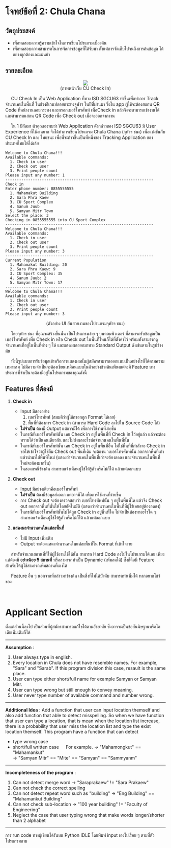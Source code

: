 # โจทย์ข้อที่ 2: Chula Chana

## วัตถุประสงค์

- เพื่อทดสอบความรู้ความเข้าใจในการเขียนโปรแกรมเบื้องต้น
- เพื่อทดสอบความสามารถในการจัดการข้อมูลที่ได้รับมา ตั้งแต่การจัดเก็บไปจนถึงการค้นข้อมูล ได้อย่างถูกต้องและแม่นยำ

## รายละเอียด

<p align="center">
  <img src="https://i.imgur.com/ixmHtMU.png" />
  <br />
  (ภาพหน้าเว็บ CU Check In)
</p>

&emsp; CU Check In เป็น Web Application ที่ทาง ISD SGCU63 ทำขึ้นเพื่อทำการ Track จำนวนคนในพื้นที่ ในช่วงอีเวนท์ลอยกระทงจุฬาฯ ในปีที่ผ่านมา ซึ่งใน app ผู้ใช้จะต้องสแกน QR Code ที่หน้างานลอยกระทง และกรอกเบอร์โทรศัพท์ เพื่อCheck in แล้วจึงจะสามารถเข้างานได้ และสามารถแสกน QR Code เพื่อ Check out เมื่อจะออกจากงาน

&emsp; ใน 1 ปีถัดมา ตัวคุณเองพบว่า Web Application ดังกล่าวของ ISD SGCU63 มี User Experience ที่ใช้งานยาก จึงได้ทำการเขียนโปรแกรม Chula Chana (จุฬาฯ ชนะ) เพื่อแข่งขันกับ CU Check In และ ไทยชนะ เพื่อที่จะก้าวขึ้นเป็นที่หนึ่งของ Tracking Application ของประเทศไทยให้ได้เล้ย

```
Welcome to Chula Chana!!!
Available commands:
  1. Check in user
  2. Check out user
  3. Print people count
Please input any number: 1
-----------------------------------------------------------------
Check in
Enter phone number: 0855555555
  1. Mahamakut Building
  2. Sara Phra Kaew
  3. CU Sport Complex
  4. Sanum Juub
  5. Samyan Mitr Town
Select the place: 3
Checking in 0855555555 into CU Sport Complex
-----------------------------------------------------------------
Welcome to Chula Chana!!!
Available commands:
  1. Check in user
  2. Check out user
  3. Print people count
Please input any number: 3
-----------------------------------------------------------------
Current Population
  1. Mahamakut Building: 20
  2. Sara Phra Kaew: 9
  3. CU Sport Complex: 35
  4. Sanum Juub: 2
  5. Samyan Mitr Town: 17
-----------------------------------------------------------------
Welcome to Chula Chana!!!
Available commands:
  1. Check in user
  2. Check out user
  3. Print people count
Please input any number: 3
```

<p align="center">
  (ตัวอย่าง UI อันสวยงามของโปรแกรมจุฬาฯ ชนะ)
</p>

&emsp; โดยจุฬาฯ ชนะ ที่คุณจะสร้างขึ้นนั้น เป็นโปรแกรมง่าย ๆ บนคอมพิวเตอร์ ที่สามารถรับข้อมูลเป็นเบอร์โทรศัพท์ เพื่อ Check in หรือ Check out ในพื้นที่ไหนก็ได้ที่ตั้งค่าไว้ พร้อมทั้งสามารถดูจำนวนคนที่อยู่ในพื้นที่ต่าง ๆ ได้ และแสดงผลออกมาทาง Standard Output ดังเช่นตามในรูปข้างต้น

&emsp; ทั้งนี้รูปแบบการรับข้อมูลเข้าหรือการแสดงผลนั้นผู้สมัครสามารถออกแบบเป็นอย่างไรก็ได้ตามความเหมาะสม ไม่มีความจำเป็นจะต้องเขียนเหมือนแบบในตัวอย่างข้างต้นเพียงแต่จะมี Feature บางประการที่จำเป็นจะต้องมีอยู่ในโปรแกรมของคุณดังนี้

## Features ที่ต้องมี

1. **Check in**

   - Input มีสองอย่าง
     1. เบอร์โทรศัพท์ (สมมติว่าผู้ใช้กรอกถูก Format ได้เลย)
     2. พื้นที่ที่ต้องการ Check in (สามารถ Hard Code ลงไปใน Source Code ได้)
   - **ไม่จำเป็น** ต้องมี Output แต่อาจมีได้ เพื่อการใช้งานที่ง่ายขึ้น
   - ในกรณีที่เบอร์โทรศัพท์นั้น เคย Check in อยู่ในพื้นที่ที่ Check in ไว้อยู่แล้ว แล้วจะต้องทราบได้ว่าเป็นคนเดียวกัน และไม่ส่งผลอะไรต่อจำนวนคนในพื้นที่นั้น
   - ในกรณีที่เบอร์โทรศัพท์นั้น เคย Check in อยู่ในพื้นที่อื่น ไม่ใช่พื้นที่ที่กำลังจะ Check in ขอให้เข้าใจว่าผู้ใช้ลืม Check out พื้นที่เดิม จะต้องน าเบอร์โทรศัพท์นั้น ออกจากพื้นที่เก่า แล้วนำมาใส่พื้นที่ใหม่ (แสดงว่าจำนวนคนในพื้นที่เก่าจะต้องลดลง และจำนวนคนในพื้นที่ใหม่จะต้องมากขึ้น)
   - ในสองกรณีข้างต้น สามารถแจ้งเตือนผู้ใช้ให้รู้ตัวหรือไม่ก็ได้ แล้วแต่ออกแบบ

2. **Check out**

   - Input มีอย่างเดียวคือเบอร์โทรศัพท์
   - **ไม่จำเป็น** ต้องมีข้อมูลส่งออก แต่อาจมีได้ เพื่อการใช้งานที่ง่ายขึ้น
   - การ Check out จะต้องตรวจสอบว่า เบอร์โทรศัพท์นั้น ๆ อยู่ในพื้นที่ใด แล้วจึง Check out ออกจากพื้นที่นั้นให้โดยอัตโนมัติ (แสดงว่าจำนวนคนในพื้นที่ที่ผู้ใช้เคยอยู่ต้องลดลง)
   - ในกรณีที่เบอร์โทรศัพท์นั้นไม่ได้ถูก Check in อยู่พื้นที่ใด ไม่จำเป็นต้องทาอะไรใด ๆ สามารถแจ้งเตือนผู้ใช้ให้รู้ตัวหรือไม่ก็ได้ แล้วแต่ออกแบบ

3. **แสดงผลจำนวนคนในแต่ละพื้นที่**

   - ไม่มี Input เพิ่มเติม
   - Output จะต้องแสดงจำนวนคนในแต่ละพื้นที่ใน Format ที่เข้าใจง่าย

&emsp; สำหรับจำนวนสถานที่ที่ให้ผู้ใช้งานใช้ได้นั้น สามารถ Hard Code ลงไปในโปรแกรมได้เลย เพียงแต่ต้องมี **อย่างน้อย 5 สถานที่** หรือสามารถทำเป็น Dynamic (เพิ่มลดได้) ซึ่งก็คือมี Feature สำหรับให้ผู้ใช้สามารถเพิ่มสถานที่เองได้

&emsp; Feature อื่น ๆ นอกจากที่กล่าวมาข้างต้น เป็นสิ่งที่ไม่ได้บังคับ สามารถทำเพิ่มได้ หากอยากโชว์ของ

<br/>

# Applicant Section

ตั้งแต่ส่วนนี้ลงไป เป็นส่วนที่ผู้สมัครสามารถแก้ไขได้ตามอัธยาศัย ซึ่งอาจจะเป็นข้อสันนิษฐานหรือไอเดียเพิ่มเติมก็ได้

----------------------------------------------------------------------------------------------------------------------------------------------------------
**Assumption** : 
  1. User always type in english.
  2. Every location in Chula does not have resemble names. For example, "Sara" and "Sarab". If this program division this case, resault is the same place.
  3. User can type either short/full name for example Samyan or Samyan Mitr.
  4. User can type wrong but still enough to convey meaning.
  5. User never type number of available command and number wrong.

----------------------------------------------------------------------------------------------------------------------------------------------------------
**Additional Idea** : 
Add a function that user can input location themself and also add function that able to detect misspelling.
So when we have function that user can type a location, that is mean when the location list increase, 
there is a probability that user miss the location list and type the exist location themself. 
This program have a function that can detect
  - type wrong case
  - short/full written case
  &emsp; For example. 
    -> "Mahamongkut" == "Mahamankut"   
    -> "Samyan Mitr" == "Mite" == "Samyan" == "Sammyanm"

-----------------------------------------------------------------------------------------------------------------------------------------------------------                  
**Incompleteness of the program** :
  1. Can not detect merge word -> "Saraprakaew" != "Sara Prakaew"
  2. Can not check the correct spelling 
  3. Can not detect repeat word such as "building" -> "Eng Building" == "Mahamankut Building" 
  4. Can not check sub-location -> "100 year building" != "Faculty of Engineering"
  5. Neglect the case that user typing wrong that make words longer/shorter than 2 alphabet
----------------------------------------------------------------------------------------------------------------------------------------------------------

การ run code ทางผู้เขียนได้รันบน Python IDLE โดยพิมพ์ input เองไปเรื่อย ๆ ตามที่ตัวโปรแกรมถาม
